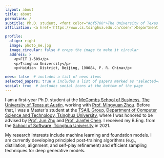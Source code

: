 ```yaml
---
layout: about
title: about
permalink: /
subtitle: Ph.D. student, <font color="#bf5700">The University of Texas at Austin </font>
affiliation: <a href='https://www.cs.tsinghua.edu.cn/csen/'>Department of Computer Science & Technology, Tsinghua University (China)</a>

profile:
  align: right
  image: photo_me.jpg
  image_circular: false # crops the image to make it circular
  address: >
    <p>FIT 1-509</p>
    <p>Tsinghua University</p>
    <p>Haidian  District, Beijing, 100084, P. R. China</p>

news: false  # includes a list of news items
selected_papers: true # includes a list of papers marked as "selected={true}"
social: true  # includes social icons at the bottom of the page
---
```


I am a first-year Ph.D. student at the [McCombs School of Business](https://www.mccombs.utexas.edu/), [The University of Texas at Austin](https://www.utexas.edu/), working with [Prof. Mingyuan Zhou](https://mingyuanzhou.github.io/). Before that, I was a Master's student at the [TSAIL Group](https://ml.cs.tsinghua.edu.cn/), [Department of Computer Science and Technology, Tsinghua University](https://www.cs.tsinghua.edu.cn/csen/), where I was honored to be advised by [Prof. Jun Zhu](https://ml.cs.tsinghua.edu.cn/~jun/index.shtml) and [Prof. Jianfei Chen](https://ml.cs.tsinghua.edu.cn/~jianfei/). I received my B.Eng. from the [School of Software, Tsinghua University](https://www.thss.tsinghua.edu.cn/en/) in 2021.

My research interests include machine learning and foundation models. I am currently developing principled post-training algorithms (e.g., distillation, alignment, and self-play refinement) and efficient sampling techniques for deep generative models.
